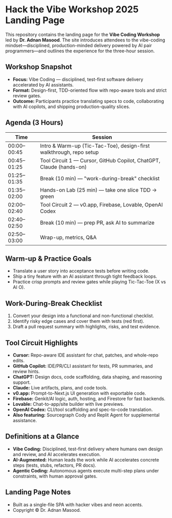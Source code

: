 # Hack the Vibe Workshop 2025 Landing Page

This repository contains the landing page for the **Vibe Coding Workshop** led by **Dr. Adnan Masood**. The site introduces attendees to the vibe-coding mindset—disciplined, production-minded delivery powered by AI pair programmers—and outlines the experience for the three-hour session.

## Workshop Snapshot
- **Focus:** Vibe Coding — disciplined, test-first software delivery accelerated by AI assistants.
- **Format:** Design-first, TDD-oriented flow with repo-aware tools and strict review gates.
- **Outcome:** Participants practice translating specs to code, collaborating with AI copilots, and shipping production-quality slices.

## Agenda (3 Hours)
| Time        | Session                                                                 |
|-------------|-------------------------------------------------------------------------|
| 00:00–00:45 | Intro & Warm-up (Tic-Tac-Toe), design-first walkthrough, repo setup     |
| 00:45–01:25 | Tool Circuit 1 — Cursor, GitHub Copilot, ChatGPT, Claude (hands-on)     |
| 01:25–01:35 | Break (10 min) — "work-during-break" checklist                          |
| 01:35–02:00 | Hands-on Lab (25 min) — take one slice TDD → green                       |
| 02:00–02:40 | Tool Circuit 2 — v0.app, Firebase, Lovable, OpenAI Codex                 |
| 02:40–02:50 | Break (10 min) — prep PR, ask AI to summarize                            |
| 02:50–03:00 | Wrap-up, metrics, Q&A                                                    |

## Warm-up & Practice Goals
- Translate a user story into acceptance tests before writing code.
- Ship a tiny feature with an AI assistant through tight feedback loops.
- Practice crisp prompts and review gates while playing Tic-Tac-Toe (X vs AI O).

## Work-During-Break Checklist
1. Convert your design into a functional and non-functional checklist.
2. Identify risky edge cases and cover them with tests (red first).
3. Draft a pull request summary with highlights, risks, and test evidence.

## Tool Circuit Highlights
- **Cursor:** Repo-aware IDE assistant for chat, patches, and whole-repo edits.
- **GitHub Copilot:** IDE/PR/CLI assistant for tests, PR summaries, and review hints.
- **ChatGPT:** Design docs, code scaffolding, data shaping, and reasoning support.
- **Claude:** Live artifacts, plans, and code tools.
- **v0.app:** Prompt-to-Next.js UI generation with exportable code.
- **Firebase:** Genkit/AI logic, auth, hosting, and Firestore for fast backends.
- **Lovable:** Chat-to-app/site builder with live previews.
- **OpenAI Codex:** CLI/tool scaffolding and spec-to-code translation.
- **Also featuring:** Sourcegraph Cody and Replit Agent for supplemental assistance.

## Definitions at a Glance
- **Vibe Coding:** Disciplined, test-first delivery where humans own design and review, and AI accelerates execution.
- **AI-Augmented:** Human leads the work while AI accelerates concrete steps (tests, stubs, refactors, PR docs).
- **Agentic Coding:** Autonomous agents execute multi-step plans under constraints, with human approval gates.

## Landing Page Notes
- Built as a single-file SPA with hacker vibes and neon accents.
- Copyright © Dr. Adnan Masood.
